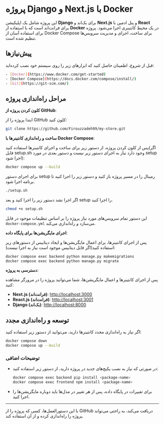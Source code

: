 
# پروژه Django و Next.js با Docker

این پروژه شامل یک اپلیکیشن **Django** برای بک‌اند و **Next.js** و پنل ادمین با **React** برای فرانت‌اند است که با استفاده از **Docker** در یک محیط کانتینری اجرا می‌شود. پروژه برای استفاده آسان از Docker Compose برای ساخت، اجرای و مدیریت سرویس‌ها تنظیم شده است.

## پیش‌نیازها

قبل از شروع، اطمینان حاصل کنید که ابزارهای زیر را روی سیستم خود نصب کرده‌اید:

```bash
- [Docker](https://www.docker.com/get-started)
- [Docker Compose](https://docs.docker.com/compose/install/)
- [Git](https://git-scm.com/)
```

## مراحل راه‌اندازی پروژه

**کلون کردن پروژه از GitHub**:
   
   ابتدا پروژه را از GitHub کلون کنید:

   ```bash
   git clone https://github.com/Firouzzadeh99/my-store.git
   ```

**ساخت و راه‌اندازی کانتینرها با Docker Compose**:
   
   پس از کلون کردن پروژه، از دستور زیر برای ساخت و اجرای کانتینرها استفاده کنید(اگر فایل setup.sh وجود دارد نیاز به اجرای دستور زیر نیست و دستور بعدی در مورد setup اجرا شود):

   ```bash
   docker compose up --build
   ```
   برای اجرای دستور setup رمینال را در مسیر پروژه باز کنید و دستور زیر را اجرا کنید تا برنامه اجرا شود.
   ```bash
   ./setup.sh
   ```
 اگر اجرا نشد دستور زیر را اجرا کنید و بعد  setup  را اجرا کنید.
   ```bash
   chmod +x setup.sh 
   ```
   

   این دستور تمام سرویس‌های مورد نیاز پروژه را بر اساس تنظیمات موجود در فایل `docker-compose.yml` می‌سازد و راه‌اندازی می‌کند.

 **اجرای مایگریشن‌ها برای پایگاه داده**:
   
   پس از اجرای کانتینرها، برای اعمال مایگریشن‌ها و ایجاد دیتابیس از دستورهای زیر استفاده کنید(اگر فایل دیتابیس موجود است نیاز به اجرا نیست):

   ```bash
   docker compose exec backend python manage.py makemigrations
   docker compose exec backend python manage.py migrate
   ```

**دسترسی به پروژه**:
   
   پس از اجرای کانتینرها و اعمال مایگریشن‌ها، شما می‌توانید پروژه را در مرورگر مشاهده کنید:
   
   - **Next.js (فرانت‌اند)**: [http://localhost:3000](http://localhost:3000)
   - **React.js (فرانت‌اند)**: [http://localhost:3001](http://localhost:3001)
   - **Django (بک‌اند)**: [http://localhost:8000](http://localhost:8000)

## توسعه و راه‌اندازی مجدد

اگر نیاز به راه‌اندازی مجدد کانتینرها دارید، می‌توانید از دستور زیر استفاده کنید:

```bash
docker compose down
docker compose up --build
```


### توضیحات اضافی

- در صورتی که نیاز به نصب پکیج‌های جدید در پروژه دارید، از دستور زیر استفاده کنید:

  ```bash
  docker compose exec backend pip install <package-name>
  docker compose exec frontend npm install <package-name>
  ```

- برای تغییرات در پایگاه داده، پس از هر تغییر در مدل‌ها باید دوباره مایگریشن‌ها را اجرا کنید.

---

با این دستورالعمل‌ها، کسی که پروژه را از GitHub دریافت می‌کند، به راحتی می‌تواند پروژه را راه‌اندازی کرده و از آن استفاده کند.
```
